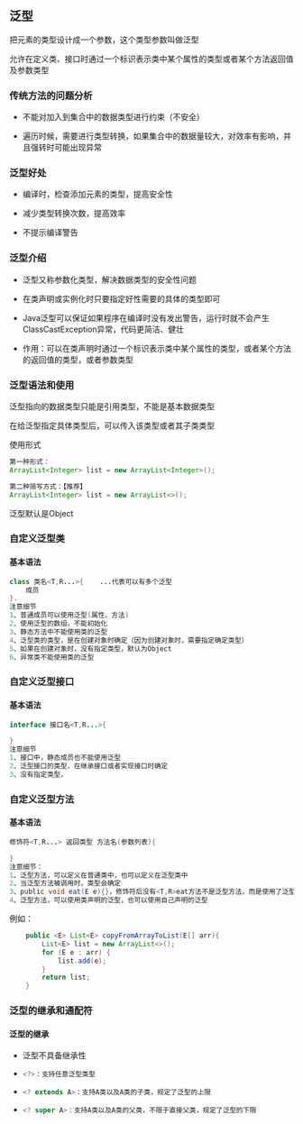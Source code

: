 ## 泛型

把元素的类型设计成一个参数，这个类型参数叫做泛型

允许在定义类、接口时通过一个标识表示类中某个属性的类型或者某个方法返回值及参数类型

### 传统方法的问题分析

- 不能对加入到集合中的数据类型进行约束（不安全）

- 遍历时候，需要进行类型转换，如果集合中的数据量较大，对效率有影响，并且强转时可能出现异常

### 泛型好处

- 编译时，检查添加元素的类型，提高安全性

- 减少类型转换次数，提高效率

- 不提示编译警告

### 泛型介绍

- 泛型又称参数化类型，解决数据类型的安全性问题

- 在类声明或实例化时只要指定好性需要的具体的类型即可

- Java泛型可以保证如果程序在编译时没有发出警告，运行时就不会产生ClassCastException异常，代码更简洁、健壮

- 作用：可以在类声明时通过一个标识表示类中某个属性的类型，或者某个方法的返回值的类型，或者参数类型

### 泛型语法和使用

泛型指向的数据类型只能是引用类型，不能是基本数据类型

在给泛型指定具体类型后，可以传入该类型或者其子类类型

使用形式

```java
第一种形式：
ArrayList<Integer> list = new ArrayList<Integer>();

第二种简写方式：【推荐】
ArrayList<Integer> list = new ArrayList<>();
```

泛型默认是Object

### 自定义泛型类

#### 基本语法

```java
class 类名<T,R...>{    ...代表可以有多个泛型
    成员
}.
注意细节
1、普通成员可以使用泛型(属性、方法)
2、使用泛型的数组，不能初始化
3、静态方法中不能使用类的泛型
4、泛型类的类型，是在创建对象时确定（因为创建对象时，需要指定确定类型）
5、如果在创建对象时，没有指定类型，默认为Object
6、异常类不能使用类的泛型
```

### 自定义泛型接口

#### 基本语法

```java
interface 接口名<T,R...>{

}
注意细节
1、接口中，静态成员也不能使用泛型
2、泛型接口的类型，在继承接口或者实现接口时确定
3、没有指定类型， 
```

### 自定义泛型方法

#### 基本语法

```java
修饰符<T,R...> 返回类型 方法名(参数列表){

}
注意细节：
1、泛型方法，可以定义在普通类中，也可以定义在泛型类中
2、当泛型方法被调用时，类型会确定
3、public void eat(E e){}，修饰符后没有<T,R>eat方法不是泛型方法，而是使用了泛型
4、泛型方法，可以使用类声明的泛型，也可以使用自己声明的泛型
```

例如：

```java
    public <E> List<E> copyFromArrayToList(E[] arr){
        List<E> list = new ArrayList<>();
        for (E e : arr) {
            list.add(e);
        }
        return list;
    }
```



### 泛型的继承和通配符

#### 泛型的继承

- 泛型不具备继承性
- ```java
  <?>：支持任意泛型类型
  ```
- ```java
  <? extends A>：支持A类以及A类的子类，规定了泛型的上限
  ```
- ```java
  <? super A>：支持A类以及A类的父类，不限于直接父类，规定了泛型的下限
  ```


